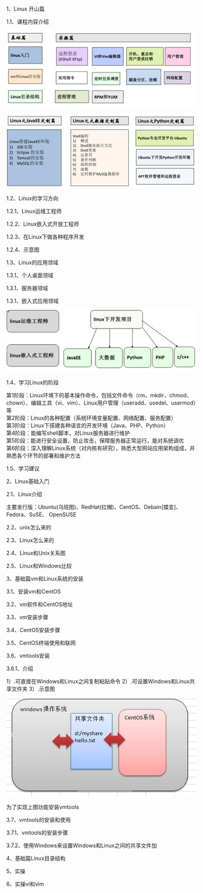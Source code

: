 1、Linux 开山篇

1.1、课程内容介绍

![img_10.png](img_10.png)

![img_11.png](img_11.png)

1.2、Linux的学习方向

1.2.1、Linux运维工程师

1.2.2、Linux嵌入式开放工程师

1.2.3、在Linux下做各种程序开发

1.2.4、示意图

1.3、Linux的应用领域

1.3.1、个人桌面领域

1.3.1、服务器领域

1.3.1、嵌入式应用领域

![img_8.png](img_8.png)

1.4、学习Linux的阶段

第1阶段：Linux环境下的基本操作命令，包括文件命令（rm、mkdir、chmod、chown）、编辑工具（vi、vim）、Linux用户管理（useradd、usedel、usermod）等<br>
第2阶段：Linux的各种配置（系统环境变量配置、网络配置、服务配置）<br>
第3阶段：Linux下搭建各种语言的开发环境（Java、PHP、Python）<br>
第4阶段：能编写shell脚本，对Linux服务器进行维护<br>
第5阶段：能进行安全设置，防止攻击，保障服务器正常运行，能对系统调优<br>
第6阶段：深入理解Linux系统（对内核有研究），熟悉大型网站应用架构组成，并熟悉各个环节的部署和维护方法<br>

1.5、学习建议

2、Linux基础入门

2.1、Linux介绍

主要发行版：Ubuntu(乌班图)、RedHat(红帽)、CentOS、Debain[蝶变]、Fedora、SuSE、
OpenSUSE<br>

2.2、unix怎么来的

2.3、Linux怎么来的

2.4、Linux和Unix关系图

2.5、Linux和Windows比较

3、基础篇vm和Linux系统的安装

3.1、安装vm和CentOS

3.2、vm软件和CentOS地址

3.3、vm安装步骤

3.4、CentOS安装步骤

3.5、CentOS终端使用和联网

3.6、vmtools安装

3.6.1、介绍

1）.可直接在Windows和Linux之间复制粘贴命令
2）.可设置Windows和Linux共享文件夹
3）.示意图

![img_12.png](img_12.png)

为了实现上图功能安装vmtools

3.7、vmtools的安装和使用

3.7.1、vmtools的安装步骤

3.7.2、使用Windows来设置Windows和Linux之间的共享文件加


4、基础篇Linux目录结构

5、实操

6、实操vi和vim
